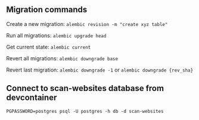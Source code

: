 ## Migration commands

Create a new migration: `alembic revision -m "create xyz table"`

Run all migrations: `alembic upgrade head`

Get current state: `alembic current`

Revert all migrations: `alembic downgrade base`

Revert last migration: `alembic downgrade -1` or `alembic downgrade {rev_sha}`

## Connect to scan-websites database from devcontainer

`PGPASSWORD=postgres psql -U postgres -h db -d scan-websites`